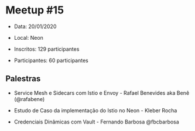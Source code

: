 # Meetup #15

* Data: 20/01/2020

* Local: Neon

* Inscritos: 129 participantes
 
* Participantes: 60 participantes 

## Palestras

* Service Mesh e Sidecars com Istio e Envoy - Rafael Benevides aka Benê (@rafabene)

* Estudo de Caso da implementação do Istio no Neon - Kleber Rocha 

* Credenciais Dinâmicas com Vault - Fernando Barbosa @fbcbarbosa
